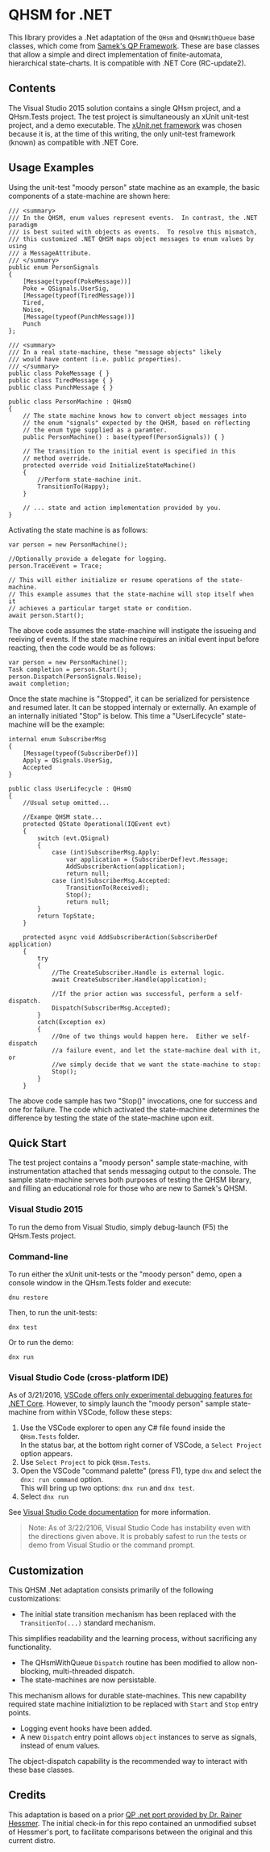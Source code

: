 # QHSM for .NET

This library provides a .Net adaptation of the `QHsm` and `QHsmWithQueue` 
base classes, which come from [Samek's QP Framework](http://www.state-machine.com/). 
These are base classes that allow a simple and direct implementation of finite-automata, 
hierarchical state-charts.  It is compatible with .NET Core (RC-update2).

## Contents

The Visual Studio 2015 solution contains a single QHsm project, and a QHsm.Tests project. 
The test project is simultaneously an xUnit unit-test project, and a demo executable.  The 
[xUnit.net framework](https://xunit.github.io/docs/getting-started-dnx.html) was chosen 
because it is, at the time of this writing, the only unit-test framework (known) as 
compatible with .NET Core.

## Usage Examples

Using the unit-test "moody person" state machine as an example, the basic components of a 
state-machine are shown here:

    /// <summary>
    /// In the QHSM, enum values represent events.  In contrast, the .NET paradigm
    /// is best suited with objects as events.  To resolve this mismatch,
    /// this customized .NET QHSM maps object messages to enum values by using
    /// a MessageAttribute.
    /// </summary>
    public enum PersonSignals
    {
        [Message(typeof(PokeMessage))]
        Poke = QSignals.UserSig,
        [Message(typeof(TiredMessage))]
        Tired,
        Noise,
        [Message(typeof(PunchMessage))]
        Punch
    };

    /// <summary>
    /// In a real state-machine, these "message objects" likely
    /// would have content (i.e. public properties).
    /// </summary>
    public class PokeMessage { }
    public class TiredMessage { }
    public class PunchMessage { }

    public class PersonMachine : QHsmQ
    {
        // The state machine knows how to convert object messages into
        // the enum "signals" expected by the QHSM, based on reflecting
        // the enum type supplied as a paramter.
        public PersonMachine() : base(typeof(PersonSignals)) { }

        // The transition to the initial event is specified in this
        // method override.
        protected override void InitializeStateMachine()
        {
            //Perform state-machine init.
            TransitionTo(Happy);
        } 
        
        // ... state and action implementation provided by you.
    }

Activating the state machine is as follows:

    var person = new PersonMachine();
    
    //Optionally provide a delegate for logging.
    person.TraceEvent = Trace;
    
    // This will either initialize or resume operations of the state-machine.
    // This example assumes that the state-machine will stop itself when it
    // achieves a particular target state or condition.
    await person.Start();
    
The above code assumes the state-machine will instigate the issueing and reeiving of events. If 
the state machine requires an initial event input before reacting, then the code would be as
follows:

    var person = new PersonMachine();
    Task completion = person.Start();
    person.Dispatch(PersonSignals.Noise);
    await completion;
    
Once the state machine is "Stopped", it can be serialized for persistence and resumed later. 
It can be stopped internaly or externally.  An example of an internally initiated "Stop" is below. 
This time a "UserLifecycle" state-machine will be the example:

    internal enum SubscriberMsg
    {
        [Message(typeof(SubscriberDef))]
        Apply = QSignals.UserSig,
        Accepted
    }

    public class UserLifecycle : QHsmQ
    {
        //Usual setup omitted...

        //Exampe QHSM state...
        protected QState Operational(IQEvent evt)
        {
            switch (evt.QSignal)
            {
                case (int)SubscriberMsg.Apply:
                    var application = (SubscriberDef)evt.Message;
                    AddSubscriberAction(application);
                    return null;
                case (int)SubscriberMsg.Accepted:
                    TransitionTo(Received);
                    Stop();
                    return null;
            }
            return TopState;
        }

        protected async void AddSubscriberAction(SubscriberDef application)
        {
            try
            {
                //The CreateSubscriber.Handle is external logic.
                await CreateSubscriber.Handle(application);
                
                //If the prior action was successful, perform a self-dispatch.
                Dispatch(SubscriberMsg.Accepted);
            }
            catch(Exception ex)
            {
                //One of two things would happen here.  Either we self-dispatch
                //a failure event, and let the state-machine deal with it, or
                //we simply decide that we want the state-machine to stop:
                Stop();
            }
        }

The above code sample has two "Stop()" invocations, one for success and one for failure. The code which
activated the state-machine determines the difference by testing the state of the state-machine upon exit.

## Quick Start

The test project contains a "moody person" sample state-machine, with 
instrumentation attached that sends messaging output to the console. 
The sample state-machine serves both purposes of testing the QHSM 
library, and filling an educational role for those who are new to Samek's QHSM.

### Visual Studio 2015

To run the demo from Visual Studio, simply debug-launch (F5) the QHsm.Tests project.

### Command-line

To run either the xUnit unit-tests or the "moody person" demo, 
open a console window in the QHsm.Tests folder and execute:

    dnu restore

Then, to run the unit-tests:

    dnx test

Or to run the demo:

    dnx run
    
### Visual Studio Code (cross-platform IDE)

As of 3/21/2016, [VSCode offers only experimental debugging 
features for .NET Core](https://blogs.msdn.microsoft.com/visualstudioalm/2016/03/10/experimental-net-core-debugging-in-vs-code/). 
However, to simply launch the "moody person" sample state-machine 
from within VSCode, follow these steps:

 1. Use the VSCode explorer to open any C# file found inside the `QHsm.Tests` folder.  
 In the status bar, at the bottom right corner of VSCode, a `Select Project` option appears.
 1. Use `Select Project` to pick `QHsm.Tests`.
 1. Open the VSCode "command palette" (press F1), type `dnx` and select the `dnx: run command` option.  
 This will bring up two options: `dnx run` and `dnx test`.
 1. Select `dnx run`
 
See [Visual Studio Code documentation](https://code.visualstudio.com/docs/runtimes/aspnet5) 
for more information.

>Note: As of 3/22/2106, Visual Studio Code has instability even with 
the directions given above. It is probably safest to run the tests 
or demo from Visual Studio or the command prompt. 
    
## Customization

This QHSM .Net adaptation consists primarily of the following customizations:

 * The initial state transition mechanism has been replaced with the `TransitionTo(...)` standard mechanism.
 
 This simplifies readability and the learning process, without sacrificing any functionality.
 
 * The QHsmWithQueue `Dispatch` routine has been modified to allow non-blocking, multi-threaded dispatch.
 * The state-machines are now persistable.
 
 This mechanism allows for durable state-machines.  This new capability required state machine initializtion
 to be replaced with `Start` and `Stop` entry points.
 
 * Logging event hooks have been added.
 * A new `Dispatch` entry point allows `object` instances to serve as signals, instead of enum values.
  
The object-dispatch capability is the recommended way to interact with these base classes.

## Credits

This adaptation is based on a prior [QP .net port provided by Dr. Rainer Hessmer](http://www.hessmer.org/dev/qhsm/). 
The initial check-in for this repo contained an unmodified 
subset of Hessmer's port, to facilitate comparisons between 
the original and this current distro.
 
